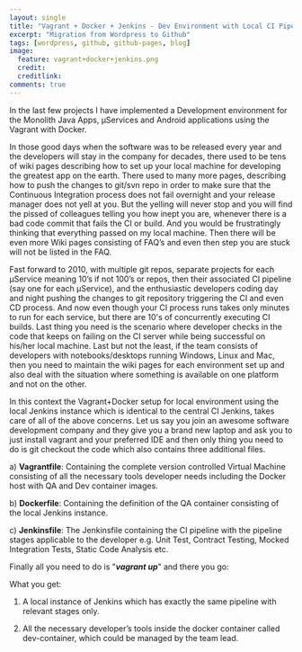 ```yaml
---
layout: single
title: "Vagrant + Docker + Jenkins - Dev Environment with Local CI Pipeline"
excerpt: "Migration from Wordpress to Github"
tags: [wordpress, github, github-pages, blog]
image:
  feature: vagrant+docker+jenkins.png
  credit:
  creditlink: 
comments: true
---
```


In the last few projects I have implemented a Development environment for the Monolith Java Apps, µServices and Android applications using the Vagrant with Docker.

In those good days when the software was to be released every year and the developers will stay in the company for decades, there used to be tens of wiki pages describing how to set up your local machine for developing the greatest app on the earth. There used to many more pages, describing how to push the changes to git/svn repo in order to make sure that the Continuous Integration process does not fail overnight and your release manager does not yell at you. But the yelling will never stop and you will find the pissed of colleagues telling you how inept you are, whenever there is a bad code commit that fails the CI or build. And you would be frustratingly thinking that everything passed on my local machine. Then there will be even more Wiki pages consisting of FAQ’s and even then step you are stuck will not be listed in the FAQ.

Fast forward to 2010, with multiple git repos, separate projects for each µService meaning 10’s if not 100’s or repos, then their associated CI pipeline (say one for each µService), and the enthusiastic developers coding day and night pushing the changes to git repository triggering the CI and even CD process. And now even though your CI process runs takes only minutes to run for each service, but there are 10's of concurrently executing CI builds. Last thing you need is the scenario where developer checks in the code that keeps on failing on the CI server while being successful on his/her local machine.
Last but not the least, if the team consists of developers with notebooks/desktops running Windows, Linux and Mac, then you need to maintain the wiki pages for each environment set up and also deal with the situation where something is available on one platform and not on the other.

In this context the Vagrant+Docker setup for local environment using the local Jenkins instance which is identical to the central CI Jenkins, takes care of all of the above concerns. Let us say you join an awesome software development company and they give you a brand new laptop and ask you to just install vagrant and your preferred IDE and then only thing you need to do is git checkout the code which also contains three additional files.

a) **Vagrantfile**: Containing the complete version controlled Virtual Machine consisting of all the necessary tools developer needs including the Docker host with QA and Dev container images. 

b) **Dockerfile**: Containing the definition of the QA container consisting of the local Jenkins instance.

c) **Jenkinsfile**: The Jenkinsfile containing the CI pipeline with the pipeline stages applicable to the developer e.g. Unit Test, Contract Testing, Mocked Integration Tests, Static Code Analysis etc.

Finally all you need to do is "_**vagrant up**_" and there you go:

What you get:

1. A local instance of Jenkins which has exactly the same pipeline with relevant stages only.

2. All the necessary developer’s tools inside the docker container called dev-container, which could be managed by the team lead.

